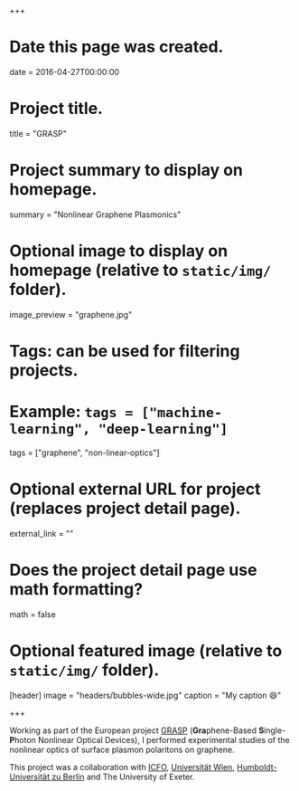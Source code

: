 +++
# Date this page was created.
date = 2016-04-27T00:00:00

# Project title.
title = "GRASP"

# Project summary to display on homepage.
summary = "Nonlinear Graphene Plasmonics"

# Optional image to display on homepage (relative to `static/img/` folder).
image_preview = "graphene.jpg"

# Tags: can be used for filtering projects.
# Example: `tags = ["machine-learning", "deep-learning"]`
tags = ["graphene", "non-linear-optics"]

# Optional external URL for project (replaces project detail page).
external_link = ""

# Does the project detail page use math formatting?
math = false

# Optional featured image (relative to `static/img/` folder).
[header]
image = "headers/bubbles-wide.jpg"
caption = "My caption :smile:"

+++

Working as part of the European project [GRASP](http://www.grasp-fet.eu/) (**Gra**phene-Based **S**ingle-**P**hoton Nonlinear Optical Devices), I performed experimental studies of the nonlinear optics of surface plasmon polaritons on graphene.

This project was a collaboration with [ICFO](https://www.icfo.eu/), [Universität Wien](https://www.univie.ac.at/en/), [Humboldt-Universität zu Berlin](https://www.hu-berlin.de/en/) and The University of Exeter.

